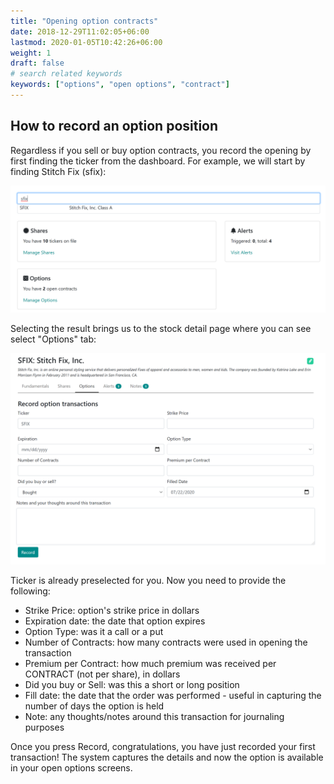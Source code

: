 ```yaml
---
title: "Opening option contracts"
date: 2018-12-29T11:02:05+06:00
lastmod: 2020-01-05T10:42:26+06:00
weight: 1
draft: false
# search related keywords
keywords: ["options", "open options", "contract"]
---
```


## How to record an option position

Regardless if you sell or buy option contracts, you record the opening by first finding the ticker from the dashboard. For example, we will start by finding Stitch Fix (sfix):

![find ticker](findticker.png "image")

Selecting the result brings us to the stock detail page where you can see select "Options" tab:

![options tab](optionstab.png "image")

Ticker is already preselected for you. Now you need to provide the following:

* Strike Price: option's strike price in dollars
* Expiration date: the date that option expires
* Option Type: was it a call or a put
* Number of Contracts: how many contracts were used in opening the transaction
* Premium per Contract: how much premium was received per CONTRACT (not per share), in dollars
* Did you buy or Sell: was this a short or long position
* Fill date: the date that the order was performed - useful in capturing the number of days the option is held
* Note: any thoughts/notes around this transaction for journaling purposes

Once you press Record, congratulations, you have just recorded your first transaction! The system captures the details and now the option is available in your open options screens.